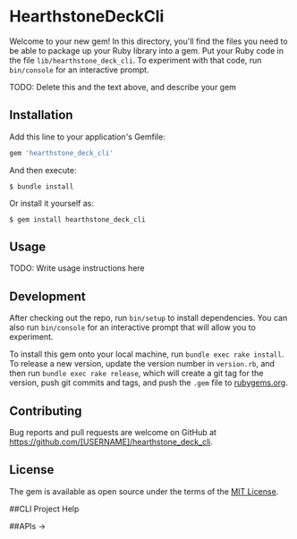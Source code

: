 # HearthstoneDeckCli

Welcome to your new gem! In this directory, you'll find the files you need to be able to package up your Ruby library into a gem. Put your Ruby code in the file `lib/hearthstone_deck_cli`. To experiment with that code, run `bin/console` for an interactive prompt.

TODO: Delete this and the text above, and describe your gem

## Installation

Add this line to your application's Gemfile:

```ruby
gem 'hearthstone_deck_cli'
```

And then execute:

    $ bundle install

Or install it yourself as:

    $ gem install hearthstone_deck_cli

## Usage

TODO: Write usage instructions here

## Development

After checking out the repo, run `bin/setup` to install dependencies. You can also run `bin/console` for an interactive prompt that will allow you to experiment.

To install this gem onto your local machine, run `bundle exec rake install`. To release a new version, update the version number in `version.rb`, and then run `bundle exec rake release`, which will create a git tag for the version, push git commits and tags, and push the `.gem` file to [rubygems.org](https://rubygems.org).

## Contributing

Bug reports and pull requests are welcome on GitHub at https://github.com/[USERNAME]/hearthstone_deck_cli.


## License

The gem is available as open source under the terms of the [MIT License](https://opensource.org/licenses/MIT).


##CLI Project Help

##APIs -> 